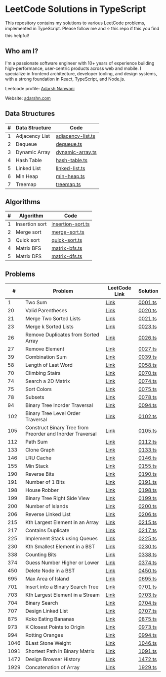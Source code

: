 # LeetCode Solutions in TypeScript

This repository contains my solutions to various LeetCode problems, implemented in TypeScript. Please follow me and ⭐ this repo if this you find this helpful!


## Who am I?
I'm a passionate software engineer with 10+ years of experience building high-performance, user-centric products across web and mobile. I specialize in frontend architecture, developer tooling, and design systems, with a strong foundation in React, TypeScript, and Node.js.

Leetcode profile: [Adarsh Nanwani](https://leetcode.com/u/adarshnanwani/)

Website: [adarshn.com](https://adarshn.com)


## Data Structures
| #    | Data Structure                                            | Code                                                     |
| ---- | --------------------------------------------------------- | -------------------------------------------------------- |
| 1    | Adjacency List                                            | [adjacency-list.ts](./data-structures/adjacency-list.ts) |
| 2    | Dequeue                                                   | [dequeue.ts](./data-structures/dequeue.ts)               |
| 3    | Dynamic Array                                             | [dynamic-array.ts](./data-structures/dynamic-array.ts)   |
| 4    | Hash Table                                                | [hash-table.ts](./data-structures/hash-table.ts)         |
| 5    | Linked List                                               | [linked-list.ts](./data-structures/linked-list.ts)       |
| 6    | Min Heap                                                  | [min-heap.ts](./data-structures/min-heap.ts)             |
| 7    | Treemap                                                   | [treemap.ts](./data-structures/treemap.ts)               |

## Algorithms
| #    | Algorithm                                                 | Code                                                     |
| ---- | --------------------------------------------------------- | -------------------------------------------------------- |
| 1    | Insertion sort                                            | [insertion-sort.ts](./algorithms/insertion-sort.ts)      |
| 2    | Merge sort                                                | [merge-sort.ts](./algorithms/merge-sort.ts)              |
| 3    | Quick sort                                                | [quick-sort.ts](./algorithms/quick-sort.ts)              |
| 4    | Matrix BFS                                                | [matrix-bfs.ts](./algorithms/matrix-bfs.ts)              |
| 5    | Matrix DFS                                                | [matrix-dfs.ts](./algorithms/matrix-dfs.ts)              |

## Problems

| #    | Problem                                                   | LeetCode Link                                                                                                | Solution                      |
| ---- | --------------------------------------------------------- | ------------------------------------------------------------------------------------------------------------ | ----------------------------- |
| 1    | Two Sum                                                   | [Link](https://leetcode.com/problems/two-sum/description/)                                                   | [0001.ts](./problems/0001.ts) |
| 20   | Valid Parentheses                                         | [Link](https://leetcode.com/problems/valid-parentheses/description/)                                         | [0020.ts](./problems/0020.ts) |
| 21   | Merge Two Sorted Lists                                    | [Link](https://leetcode.com/problems/merge-two-sorted-lists/description/)                                    | [0021.ts](./problems/0021.ts) |
| 23   | Merge k Sorted Lists                                      | [Link](https://leetcode.com/problems/merge-k-sorted-lists/description/)                                      | [0023.ts](./problems/0023.ts) |
| 26   | Remove Duplicates from Sorted Array                       | [Link](https://leetcode.com/problems/remove-duplicates-from-sorted-array/description/)                       | [0026.ts](./problems/0026.ts) |
| 27   | Remove Element                                            | [Link](https://leetcode.com/problems/remove-element/description/)                                            | [0027.ts](./problems/0027.ts) |
| 39   | Combination Sum                                           | [Link](https://leetcode.com/problems/combination-sum/description/)                                           | [0039.ts](./problems/0039.ts) |
| 58   | Length of Last Word                                       | [Link](https://leetcode.com/problems/length-of-last-word/description/)                                       | [0058.ts](./problems/0058.ts) |
| 70   | Climbing Stairs                                           | [Link](https://leetcode.com/problems/climbing-stairs/description/)                                           | [0070.ts](./problems/0070.ts) |
| 74   | Search a 2D Matrix                                        | [Link](https://leetcode.com/problems/search-a-2d-matrix/description/)                                        | [0074.ts](./problems/0074.ts) |
| 75   | Sort Colors                                               | [Link](https://leetcode.com/problems/sort-colors/description/)                                               | [0075.ts](./problems/0075.ts) |
| 78   | Subsets                                                   | [Link](https://leetcode.com/problems/subsets/description/)                                                   | [0078.ts](./problems/0078.ts) |
| 94   | Binary Tree Inorder Traversal                             | [Link](https://leetcode.com/problems/binary-tree-inorder-traversal/description/)                             | [0094.ts](./problems/0094.ts) |
| 102  | Binary Tree Level Order Traversal                         | [Link](https://leetcode.com/problems/binary-tree-level-order-traversal/description/)                         | [0102.ts](./problems/0102.ts) |
| 105  | Construct Binary Tree from Preorder and Inorder Traversal | [Link](https://leetcode.com/problems/construct-binary-tree-from-preorder-and-inorder-traversal/description/) | [0105.ts](./problems/0105.ts) |
| 112  | Path Sum                                                  | [Link](https://leetcode.com/problems/path-sum/description/)                                                  | [0112.ts](./problems/0112.ts) |
| 133  | Clone Graph                                               | [Link](https://leetcode.com/problems/clone-graph/description/)                                               | [0133.ts](./problems/0133.ts) |
| 146  | LRU Cache                                                 | [Link](https://leetcode.com/problems/lru-cache/description/)                                                 | [0146.ts](./problems/0146.ts) |
| 155  | Min Stack                                                 | [Link](https://leetcode.com/problems/min-stack/description/)                                                 | [0155.ts](./problems/0155.ts) |
| 190  | Reverse Bits                                              | [Link](https://leetcode.com/problems/reverse-bits/description/)                                              | [0190.ts](./problems/0190.ts) |
| 191  | Number of 1 Bits                                          | [Link](https://leetcode.com/problems/number-of-1-bits/description/)                                          | [0191.ts](./problems/0191.ts) |
| 198  | House Robber                                              | [Link](https://leetcode.com/problems/house-robber/description/)                                              | [0198.ts](./problems/0198.ts) |
| 199  | Binary Tree Right Side View                               | [Link](https://leetcode.com/problems/binary-tree-right-side-view/description/)                               | [0199.ts](./problems/0199.ts) |
| 200  | Number of Islands                                         | [Link](https://leetcode.com/problems/number-of-islands/description/)                                         | [0200.ts](./problems/0200.ts) |
| 206  | Reverse Linked List                                       | [Link](https://leetcode.com/problems/reverse-linked-list/description/)                                       | [0206.ts](./problems/0206.ts) |
| 215  | Kth Largest Element in an Array                           | [Link](https://leetcode.com/problems/kth-largest-element-in-an-array/description/)                           | [0215.ts](./problems/0215.ts) |
| 217  | Contains Duplicate                                        | [Link](https://leetcode.com/problems/contains-duplicate/description/)                                        | [0217.ts](./problems/0217.ts) |
| 225  | Implement Stack using Queues                              | [Link](https://leetcode.com/problems/implement-stack-using-queues/description/)                              | [0225.ts](./problems/0225.ts) |
| 230  | Kth Smallest Element in a BST                             | [Link](https://leetcode.com/problems/kth-smallest-element-in-a-bst/description/)                             | [0230.ts](./problems/0230.ts) |
| 338  | Counting Bits                                             | [Link](https://leetcode.com/problems/counting-bits/description/)                                             | [0338.ts](./problems/0338.ts) |
| 374  | Guess Number Higher or Lower                              | [Link](http://leetcode.com/problems/guess-number-higher-or-lower/description/)                               | [0374.ts](./problems/0374.ts) |
| 450  | Delete Node in a BST                                      | [Link](https://leetcode.com/problems/delete-node-in-a-bst/description/)                                      | [0450.ts](./problems/0450.ts) |
| 695  | Max Area of Island                                        | [Link](https://leetcode.com/problems/max-area-of-island/description/)                                        | [0695.ts](./problems/0695.ts) |
| 701  | Insert into a Binary Search Tree                          | [Link](https://leetcode.com/problems/insert-into-a-binary-search-tree/description/)                          | [0701.ts](./problems/0701.ts) |
| 703  | Kth Largest Element in a Stream                           | [Link](https://leetcode.com/problems/kth-largest-element-in-a-stream/description/)                           | [0703.ts](./problems/0703.ts) |
| 704  | Binary Search                                             | [Link](https://leetcode.com/problems/binary-search/description/)                                             | [0704.ts](./problems/0704.ts) |
| 707  | Design Linked List                                        | [Link](https://leetcode.com/problems/binary-search/description/)                                             | [0707.ts](./problems/0707.ts) |
| 875  | Koko Eating Bananas                                       | [Link](https://leetcode.com/problems/koko-eating-bananas/description/)                                       | [0875.ts](./problems/0875.ts) |
| 973  | K Closest Points to Origin                                | [Link](https://leetcode.com/problems/k-closest-points-to-origin/description/)                                | [0973.ts](./problems/0973.ts) |
| 994  | Rotting Oranges                                           | [Link](https://leetcode.com/problems/binary-search/description/)                                             | [0994.ts](./problems/0994.ts) |
| 1046 | BLast Stone Weight                                        | [Link](https://leetcode.com/problems/last-stone-weight/description/)                                         | [1046.ts](./problems/1046.ts) |
| 1091 | Shortest Path in Binary Matrix                            | [Link](https://leetcode.com/problems/shortest-path-in-binary-matrix/description/)                            | [1091.ts](./problems/1091.ts) |
| 1472 | Design Browser History                                    | [Link](https://leetcode.com/problems/design-browser-history/description/)                                    | [1472.ts](./problems/1472.ts) |
| 1929 | Concatenation of Array                                    | [Link](https://leetcode.com/problems/concatenation-of-array/description/)                                    | [1929.ts](./problems/1929.ts) |
